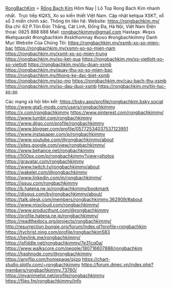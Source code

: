 <a href="https://rongbachkim.my/">RongBachKim</a> ⭐️️ <a href="https://rongbachkim.my/">Rồng Bạch Kim</a> Hôm Nay | Lô Top Rong Bach Kim nhanh nhất.  Trực tiếp KQXS, Xo so kiến thiết Việt Nam. Cập nhật ketqua XSKT, xổ số 3 miền chính xác.
Thông tin liên hệ:
Website: <a href="https://rongbachkim.my/">https://rongbachkim.my/</a>
Địa chỉ: 62 P.Tôn Đức Thắng, Cát Linh, Đống Đa, Hà Nội, Việt Nam
Điện thoại: 0825 888 888
Mail: rongbachkimmy@gmail.com
Hastags: #kqxs #ketquaxskt #rongbachkim #xskthomnay #xoso #rongbachkimmy
Danh Mục Website Của Chúng Tôi:
<a href="https://rongbachkim.my/xsmb-xo-so-mien-bac">https://rongbachkim.my/xsmb-xo-so-mien-bac</a>
<a href="https://rongbachkim.my/xsmn-xo-so-mien-nam">https://rongbachkim.my/xsmn-xo-so-mien-nam</a>
<a href="https://rongbachkim.my/xsmt-xo-so-mien-trung">https://rongbachkim.my/xsmt-xo-so-mien-trung</a>
<a href="https://rongbachkim.my/so-ket-qua">https://rongbachkim.my/so-ket-qua</a>
<a href="https://rongbachkim.my/xs-vietlott-xo-so-vietlott">https://rongbachkim.my/xs-vietlott-xo-so-vietlott</a>
<a href="https://rongbachkim.my/du-doan-xsmb">https://rongbachkim.my/du-doan-xsmb</a>
<a href="https://rongbachkim.my/quay-thu-xo-so-mien-bac">https://rongbachkim.my/quay-thu-xo-so-mien-bac</a>
<a href="https://rongbachkim.my/thong-ke-dac-biet-xsmb">https://rongbachkim.my/thong-ke-dac-biet-xsmb</a>
<a href="https://rongbachkim.my/so-mo">https://rongbachkim.my/so-mo</a>
<a href="https://rongbachkim.my/cau-bach-thu-xsmb">https://rongbachkim.my/cau-bach-thu-xsmb</a>
<a href="https://rongbachkim.my/so-dau-duoi-xsmb">https://rongbachkim.my/so-dau-duoi-xsmb</a>
<a href="https://rongbachkim.my/tin-tuc-xo-so">https://rongbachkim.my/tin-tuc-xo-so</a>

Các mạng xã hội liên kết:
<a href="https://bsky.app/profile/rongbachkim.bsky.social">https://bsky.app/profile/rongbachkim.bsky.social</a>
<a href="https://www.gta5-mods.com/users/rongbachkimmy">https://www.gta5-mods.com/users/rongbachkimmy</a>
<a href="https://x.com/rongbachkimmy">https://x.com/rongbachkimmy</a>
<a href="https://www.pinterest.com/rongbachkimmy/">https://www.pinterest.com/rongbachkimmy/</a>
<a href="https://www.tumblr.com/rongbachkimmy">https://www.tumblr.com/rongbachkimmy</a>
<a href="https://www.diigo.com/profile/rongbachkimmy">https://www.diigo.com/profile/rongbachkimmy</a>
<a href="https://www.blogger.com/profile/05772534037537123951">https://www.blogger.com/profile/05772534037537123951</a>
<a href="https://www.instapaper.com/p/rongbachkimmy">https://www.instapaper.com/p/rongbachkimmy</a>
<a href="https://www.youtube.com/@rongbachkimmy/about">https://www.youtube.com/@rongbachkimmy/about</a>
<a href="https://sites.google.com/view/rongbachkimmy/">https://sites.google.com/view/rongbachkimmy/</a>
<a href="https://www.behance.net/rongbachkimmy">https://www.behance.net/rongbachkimmy</a>
<a href="https://500px.com/p/rongbachkimmy?view=photos">https://500px.com/p/rongbachkimmy?view=photos</a>
<a href="https://gravatar.com/rongbachkimmy">https://gravatar.com/rongbachkimmy</a>
<a href="https://www.twitch.tv/rongbachkimmy/about">https://www.twitch.tv/rongbachkimmy/about</a>
<a href="https://wakelet.com/@rongbachkimmy">https://wakelet.com/@rongbachkimmy</a>
<a href="https://www.linkedin.com/in/rongbachkimmy/">https://www.linkedin.com/in/rongbachkimmy/</a>
<a href="https://issuu.com/rongbachkimmy">https://issuu.com/rongbachkimmy</a>
<a href="https://b.hatena.ne.jp/rongbachkimmy/bookmark">https://b.hatena.ne.jp/rongbachkimmy/bookmark</a>
<a href="https://disqus.com/by/rongbachkimmy/about/">https://disqus.com/by/rongbachkimmy/about/</a>
<a href="https://talk.plesk.com/members/rongbachkimmy.362909/#about">https://talk.plesk.com/members/rongbachkimmy.362909/#about</a>
<a href="https://www.mixcloud.com/rongbachkimmy/">https://www.mixcloud.com/rongbachkimmy/</a>
<a href="https://www.producthunt.com/@rongbachkimmy">https://www.producthunt.com/@rongbachkimmy</a>
<a href="https://profile.hatena.ne.jp/rongbachkimmy/">https://profile.hatena.ne.jp/rongbachkimmy/</a>
<a href="https://readthedocs.org/projects/rongbachkimmy/">https://readthedocs.org/projects/rongbachkimmy/</a>
<a href="http://resurrection.bungie.org/forum/index.pl?profile=rongbachkim">http://resurrection.bungie.org/forum/index.pl?profile=rongbachkim</a>
<a href="https://tvchrist.ning.com/profile/rongbachkim583">https://tvchrist.ning.com/profile/rongbachkim583</a>
<a href="https://heylink.me/rongbachkimmy/">https://heylink.me/rongbachkimmy/</a>
<a href="https://jsfiddle.net/rongbachkimmy/7e31cq0a/">https://jsfiddle.net/rongbachkimmy/7e31cq0a/</a>
<a href="https://www.walkscore.com/people/180716607888/rongbachkim">https://www.walkscore.com/people/180716607888/rongbachkim</a>
<a href="https://hashnode.com/@rongbachkimmy">https://hashnode.com/@rongbachkimmy</a>
<a href="https://anyflip.com/homepage/sijzq">https://anyflip.com/homepage/sijzq</a>
<a href="https://chart-studio.plotly.com/~rongbachkimmy">https://chart-studio.plotly.com/~rongbachkimmy</a>
<a href="https://forum.dmec.vn/index.php?members/rongbachkimmy.73760/">https://forum.dmec.vn/index.php?members/rongbachkimmy.73760/</a>
<a href="https://myanimelist.net/profile/rongbachkimmy">https://myanimelist.net/profile/rongbachkimmy</a>
<a href="https://files.fm/rongbachkimmy/info">https://files.fm/rongbachkimmy/info</a>